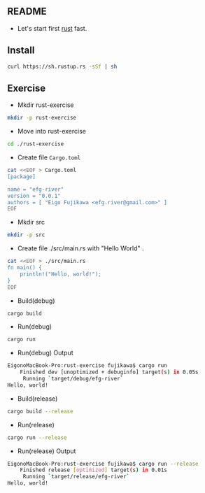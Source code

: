 ## README

* Let's start first [rust](https://doc.rust-lang.org/1.0.0/book/hello-cargo.html) fast.


## Install

```bash
curl https://sh.rustup.rs -sSf | sh
```

## Exercise
 
* Mkdir rust-exercise

```bash
mkdir -p rust-exercise
```

* Move into rust-exercise

```bash
cd ./rust-exercise
```

* Create file `Cargo.toml`

```bash
cat <<EOF > Cargo.toml
[package]

name = "efg-river"
version = "0.0.1"
authors = [ "Eigo Fujikawa <efg.river@gmail.com>" ]
EOF
```

* Mkdir src

```bash
mkdir -p src
```

* Create file ./src/main.rs with "Hello World" .

```bash
cat <<EOF > ./src/main.rs
fn main() {
    println!("Hello, world!");
}
EOF
```

* Build(debug)

```bash
cargo build
```

* Run(debug)

```bash
cargo run
```

* Run(debug) Output

```bash
EigonoMacBook-Pro:rust-exercise fujikawa$ cargo run
    Finished dev [unoptimized + debuginfo] target(s) in 0.05s
     Running `target/debug/efg-river`
Hello, world!
```


* Build(release)

```bash
cargo build --release
```

* Run(release)

```bash
cargo run --release
```

* Run(release) Output

```bash
EigonoMacBook-Pro:rust-exercise fujikawa$ cargo run --release
    Finished release [optimized] target(s) in 0.01s
     Running `target/release/efg-river`
Hello, world!
```

